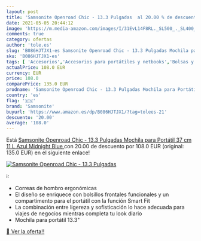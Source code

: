 ```yaml
---
layout: post
title: 'Samsonite Openroad Chic - 13.3 Pulgadas  al 20.00 % de descuento'
date: 2021-05-05 20:44:12
image: 'https://m.media-amazon.com/images/I/31EvL14F8RL._SL500_._SL400_.jpg'
comments: true
category: ofertas
author: 'tole.es'
slug: 'B086HJTJX1-es Samsonite Openroad Chic - 13.3 Pulgadas Mochila para...'
sku: 'B086HJTJX1-es'
tags: [ 'Accesorios','Accesorios para portátiles y netbooks','Bolsas y fundas para portátiles y netbooks','Informática','Mochilas para portátiles y netbooks','mochila','samsonite', ]
actualPrice: 108.0 EUR
currency: EUR
price: 108.0
comparePrice: 135.0 EUR
prodname: 'Samsonite Openroad Chic - 13.3 Pulgadas Mochila para Portátil  37 cm  11 L  Azul  Midnight Blue '
country: 'es'
flag: '🇪🇸'
brand: 'Samsonite'
buyurl: 'https://www.amazon.es/dp/B086HJTJX1/?tag=tolees-21'
descuento: '20.00'
average: '108.0'
---
```


Está [Samsonite Openroad Chic - 13.3 Pulgadas Mochila para Portátil  37 cm  11 L  Azul  Midnight Blue ](https://www.amazon.es/dp/B086HJTJX1/?tag=tolees-21) con 20.00 de descuento por 108.0 EUR (original: 135.0 EUR) en el siguiente enlace!

[![Samsonite Openroad Chic - 13.3 Pulgadas ](https://m.media-amazon.com/images/I/31EvL14F8RL._SL500_._SL400_.jpg)](https://www.amazon.es/dp/B086HJTJX1/?tag=tolees-21)

ℹ️:

- Correas de hombro ergonómicas
- El diseño se enriquece con bolsillos frontales funcionales y un compartimento para el portátil con la función Smart Fit
- La combinación entre ligereza y sofisticación lo hace adecuada para viajes de negocios mientras completa tu look diario
- Mochila para portátil 13.3"

[🛒 Ver la oferta!!](https://www.amazon.es/dp/B086HJTJX1/?tag=tolees-21)

